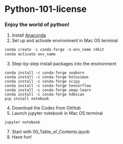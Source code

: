 # Python-101-license
### Enjoy the world of python!

1. Install [Anaconda](https://www.anaconda.com/products/distribution)
2. Set up and activate environment in Mac OS terminal 
```python
conda create -c conda-forge -n env_name rdkit
conda activate env_name
```
3. Step-by-step install packages into the environment
``` pythton
conda install -c conda-forge seaborn
conda install -c conda-forge holoviews
conda install -c conda-forge scipy
conda install -c conda-forge tensorflow
conda install -c conda-forge umap-learn
conda install -c conda-forge hdbscan
pip install notebook 
```
4. Download the Codes from GitHub
5. Launch jupyter notebook in Mac OS terminal
``` python 
jupyter notebook
```
7. Start with 00_Table_of_Contents.ipynb
8. Have fun!
